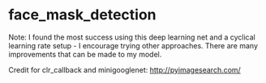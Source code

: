 # face_mask_detection

Note: I found the most success using this deep learning net and a cyclical learning rate setup - I encourage trying other approaches. There are many improvements that can be made to my model.

Credit for clr_callback and minigooglenet: http://pyimagesearch.com/